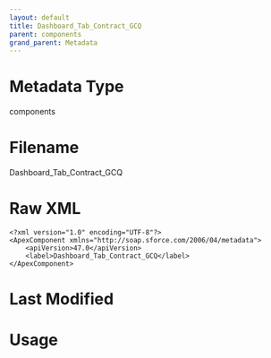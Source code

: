 ```yaml
---
layout: default
title: Dashboard_Tab_Contract_GCQ
parent: components
grand_parent: Metadata
---
```

# Metadata Type
components


# Filename 
Dashboard_Tab_Contract_GCQ


# Raw XML
```
<?xml version="1.0" encoding="UTF-8"?>
<ApexComponent xmlns="http://soap.sforce.com/2006/04/metadata">
    <apiVersion>47.0</apiVersion>
    <label>Dashboard_Tab_Contract_GCQ</label>
</ApexComponent>
```


# Last Modified


# Usage
